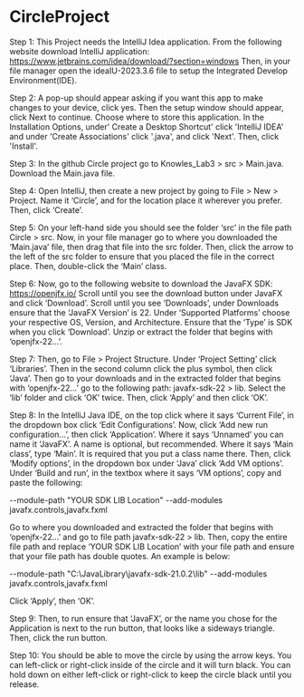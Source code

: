 # CircleProject

Step 1:
This Project needs the IntelliJ Idea application.
From the following website download IntelliJ application: https://www.jetbrains.com/idea/download/?section=windows
Then, in your file manager open the ideaIU-2023.3.6 file to setup the Integrated Develop Environment(IDE).


Step 2:
A pop-up should appear asking if you want this app to make changes to your device, click yes.
Then the setup window should appear, click Next to continue. Choose where to store this application.
In the Installation Options, under' Create a Desktop Shortcut' click 'IntelliJ IDEA' and under 'Create Associations' click '.java', 
and click 'Next'. Then, click 'Install'.


Step 3:
In the github Circle project go to Knowles_Lab3 > src > Main.java.
Download the Main.java file.


Step 4:
Open IntelliJ, then create a new project by going to File > New > Project.
Name it ‘Circle’, and  for the location place it wherever you prefer.
Then, click ‘Create’.


Step 5:
On your left-hand side you should see the folder ‘src’ in the file path Circle > src. 
Now, in your file manager go to where you downloaded the ‘Main.java’ file, then drag that file into the src folder. 
Then, click the arrow to the left of the src folder to ensure that you placed the file in the correct place. 
Then, double-click the ‘Main’ class.


Step 6:
Now, go to the following website to download the JavaFX SDK: https://openjfx.io/
Scroll until you see the download button under JavaFX and click ‘Download’.
Scroll until you see ‘Downloads’, under Downloads ensure that the ‘JavaFX Version’ is 22.
Under ‘Supported Platforms’ choose your respective OS, Version, and Architecture. 
Ensure that the ‘Type’ is SDK when you click ‘Download’.
Unzip or extract the folder that begins with ‘openjfx-22…’.


Step 7:
Then, go to File > Project Structure.
Under ‘Project Setting’ click ‘Libraries’. 
Then in the second column click the plus symbol, then click ‘Java’.
Then go to your downloads and in the extracted folder that begins with ‘openjfx-22…’ 
go to the following path: javafx-sdk-22 > lib. Select the ‘lib’ folder and click ‘OK’ twice. 
Then, click ‘Apply’ and then click ‘OK’.


Step 8:
In the IntelliJ Java IDE, on the top click where it says ‘Current File’, in the dropdown box click ‘Edit Configurations’.
Now, click ‘Add new run configuration…’, then click ‘Application’.
Where it says ‘Unnamed’ you can name it ‘JavaFX’. A name is optional, but recommended.
Where it says ‘Main class’, type ‘Main’.  It is required that you put a class name there.
Then, click ‘Modify options’, in the dropdown box under ‘Java’ click ‘Add VM options’.
Under ‘Build and run’, in the textbox where it says ‘VM options’, copy and paste the following:

--module-path
"YOUR SDK LIB Location"
--add-modules
javafx.controls,javafx.fxml

Go to where you downloaded and extracted the folder that begins with ‘openjfx-22…’ and go to file path javafx-sdk-22 > lib. 
Then, copy the entire file path and replace ‘YOUR SDK LIB Location’ with your file path and ensure that your file path has double quotes. 
An example is below:

--module-path
"C:\JavaLibrary\javafx-sdk-21.0.2\lib"
--add-modules
javafx.controls,javafx.fxml


Click ‘Apply’, then ‘OK’.


Step 9:
Then, to run ensure that ‘JavaFX’, or the name you chose for the Application is next to the run button, 
that looks like a sideways triangle. Then, click the run button.


Step 10:
You should be able to move the circle by using the arrow keys.
You can left-click or right-click inside of the circle and it will turn black. 
You can hold down on either left-click or right-click to keep the circle black until you release.

